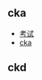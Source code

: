 ## cka
* [考试](https://training.linuxfoundation.cn/pack/19)
* [cka](https://training.linuxfoundation.cn/certificates/1)

## ckd
## 

[](https://kuboard.cn/install/install-k8s.html#%E5%AE%89%E8%A3%85%E7%BD%91%E7%BB%9C%E6%8F%92%E4%BB%B6)